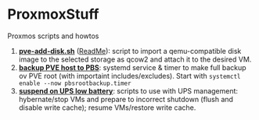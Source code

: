 # ProxmoxStuff
Proxmos scripts and howtos

1. __[pve-add-disk.sh](/pve-add-disk//pve-add-disk.sh)__ ([ReadMe](/pve-add-disk/README.md)): script to import a qemu-compatible disk image to the selected storage as qcow2 and attach it to the desired VM.
2. __[backup PVE host to PBS](/pbs-host-backup)__: systemd service & timer to make full backup ov PVE root (with importaint includes/excludes). Start with `systemctl enable --now pbsrootbackup.timer`
3. __[suspend on UPS low battery](/pve-stop-resume)__: scripts to use with UPS management: hybernate/stop VMs and prepare to incorrect shutdown (flush and disable write cache); resume VMs/restore write cache.

